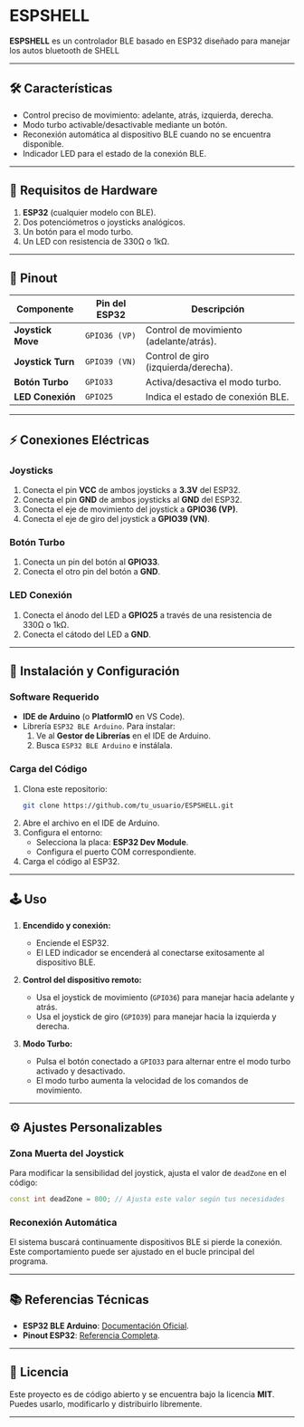 
# ESPSHELL

**ESPSHELL** es un controlador BLE basado en ESP32 diseñado para manejar los autos bluetooth de SHELL

---

## 🛠 Características

- Control preciso de movimiento: adelante, atrás, izquierda, derecha.
- Modo turbo activable/desactivable mediante un botón.
- Reconexión automática al dispositivo BLE cuando no se encuentra disponible.
- Indicador LED para el estado de la conexión BLE.

---

## 🔧 Requisitos de Hardware

1. **ESP32** (cualquier modelo con BLE).
2. Dos potenciómetros o joysticks analógicos.
3. Un botón para el modo turbo.
4. Un LED con resistencia de 330Ω o 1kΩ.

---

## 📌 Pinout

| Componente        | Pin del ESP32       | Descripción                                |
|-------------------|---------------------|--------------------------------------------|
| **Joystick Move** | `GPIO36 (VP)`       | Control de movimiento (adelante/atrás).    |
| **Joystick Turn** | `GPIO39 (VN)`       | Control de giro (izquierda/derecha).       |
| **Botón Turbo**   | `GPIO33`            | Activa/desactiva el modo turbo.            |
| **LED Conexión**  | `GPIO25`            | Indica el estado de conexión BLE.          |

---

## ⚡ Conexiones Eléctricas

### Joysticks
1. Conecta el pin **VCC** de ambos joysticks a **3.3V** del ESP32.
2. Conecta el pin **GND** de ambos joysticks al **GND** del ESP32.
3. Conecta el eje de movimiento del joystick a **GPIO36 (VP)**.
4. Conecta el eje de giro del joystick a **GPIO39 (VN)**.

### Botón Turbo
1. Conecta un pin del botón al **GPIO33**.
2. Conecta el otro pin del botón a **GND**.

### LED Conexión
1. Conecta el ánodo del LED a **GPIO25** a través de una resistencia de 330Ω o 1kΩ.
2. Conecta el cátodo del LED a **GND**.

---

## 🚀 Instalación y Configuración

### Software Requerido
- **IDE de Arduino** (o **PlatformIO** en VS Code).
- Librería `ESP32 BLE Arduino`. Para instalar:
  1. Ve al **Gestor de Librerías** en el IDE de Arduino.
  2. Busca `ESP32 BLE Arduino` e instálala.

### Carga del Código
1. Clona este repositorio:
   ```bash
   git clone https://github.com/tu_usuario/ESPSHELL.git
   ```
2. Abre el archivo en el IDE de Arduino.
3. Configura el entorno:
   - Selecciona la placa: **ESP32 Dev Module**.
   - Configura el puerto COM correspondiente.
4. Carga el código al ESP32.

---

## 🕹 Uso

1. **Encendido y conexión:**
   - Enciende el ESP32.
   - El LED indicador se encenderá al conectarse exitosamente al dispositivo BLE.

2. **Control del dispositivo remoto:**
   - Usa el joystick de movimiento (`GPIO36`) para manejar hacia adelante y atrás.
   - Usa el joystick de giro (`GPIO39`) para manejar hacia la izquierda y derecha.

3. **Modo Turbo:**
   - Pulsa el botón conectado a `GPIO33` para alternar entre el modo turbo activado y desactivado.
   - El modo turbo aumenta la velocidad de los comandos de movimiento.

---

## ⚙ Ajustes Personalizables

### Zona Muerta del Joystick
Para modificar la sensibilidad del joystick, ajusta el valor de `deadZone` en el código:
```cpp
const int deadZone = 800; // Ajusta este valor según tus necesidades
```

### Reconexión Automática
El sistema buscará continuamente dispositivos BLE si pierde la conexión. Este comportamiento puede ser ajustado en el bucle principal del programa.

---

## 📚 Referencias Técnicas

- **ESP32 BLE Arduino**: [Documentación Oficial](https://github.com/espressif/arduino-esp32/tree/master/libraries/BLE).
- **Pinout ESP32**: [Referencia Completa](https://randomnerdtutorials.com/esp32-pinout-reference-gpios/).

---

## 📝 Licencia

Este proyecto es de código abierto y se encuentra bajo la licencia **MIT**. Puedes usarlo, modificarlo y distribuirlo libremente.

---

